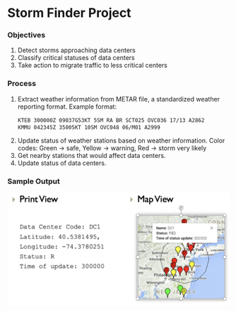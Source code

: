# Storm Finder Project

### Objectives
1. Detect storms approaching data centers
2. Classify critical statuses of data centers 
3. Take action to migrate traffic to less critical centers


### Process
1. Extract weather information from METAR file, a standardized weather reporting format. Example format:
    ```
    KTEB 300000Z 09037G53KT 5SM RA BR SCT025 OVC036 17/13 A2862
    KMMU 042345Z 35005KT 10SM OVC048 06/M01 A2999
    ```
2. Update status of weather stations based on weather information. Color codes: Green &rarr; safe, Yellow &rarr; warning, Red &rarr; storm very likely
3. Get nearby stations that would affect data centers.
4. Update status of data centers.


### Sample Output
<img src="figures/example.png" alt="example" width="700"/>


